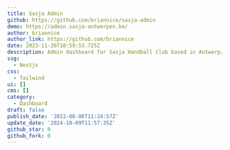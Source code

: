 ```yaml
---
title: Sasja Admin
github: https://github.com/briannice/sasja-admin
demo: https://admin.sasja-antwerpen.be/
author: briannice
author_link: https://github.com/briannice
date: 2023-11-26T10:59:53.725Z
description: Admin dashboard for Sasja Handball Club based in Antwerp.
ssg:
  - Nextjs
css:
  - Tailwind
ui: []
cms: []
category:
  - Dashboard
draft: false
publish_date: '2022-08-06T11:24:57Z'
update_date: '2024-10-09T11:57:35Z'
github_star: 0
github_fork: 0
---
```

